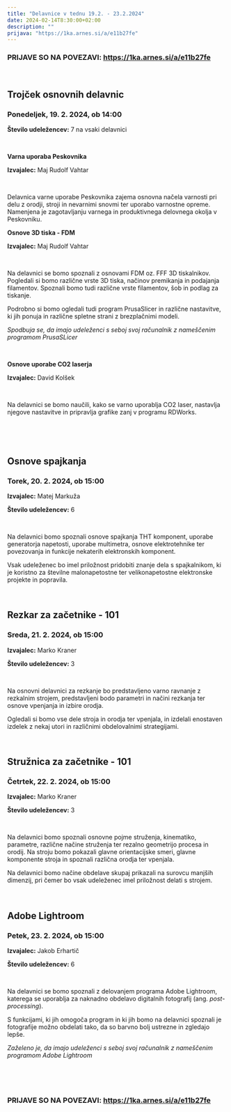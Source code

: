 ```yaml
---
title: "Delavnice v tednu 19.2. - 23.2.2024"
date: 2024-02-14T8:30:00+02:00
description: ""
prijava: "https://1ka.arnes.si/a/e11b27fe"
---
```


### PRIJAVE SO NA POVEZAVI: https://1ka.arnes.si/a/e11b27fe

&nbsp;
&nbsp;
&nbsp;
&nbsp;


## Trojček osnovnih delavnic
### Ponedeljek, 19. 2. 2024, ob 14:00


**Število udeležencev:** 7 na vsaki delavnici

&nbsp;
&nbsp;

**Varna uporaba Peskovnika**

**Izvajalec:** Maj Rudolf Vahtar

&nbsp;

Delavnica varne uporabe Peskovnika zajema osnovna načela varnosti pri delu z orodji, stroji in nevarnimi snovmi ter uporabo varnostne opreme. Namenjena je zagotavljanju varnega in produktivnega delovnega okolja v Peskovniku.


**Osnove 3D tiska - FDM**

**Izvajalec:** Maj Rudolf Vahtar

&nbsp;

Na delavnici se bomo spoznali z osnovami FDM oz. FFF 3D tiskalnikov. Pogledali si bomo različne vrste 3D tiska, načinov premikanja in podajanja filamentov. Spoznali bomo tudi različne vrste filamentov, šob in podlag za tiskanje.

Podrobno si bomo ogledali tudi program PrusaSlicer in različne nastavitve, ki jih ponuja in različne spletne strani z brezplačnimi modeli. 

*Spodbuja se, da imajo udeleženci s seboj svoj računalnik z nameščenim programom PrusaSLicer*

&nbsp;

**Osnove uporabe CO2 laserja**

**Izvajalec:** David Kolšek

&nbsp;

Na delavnici se bomo naučili, kako se varno uporablja CO2 laser, nastavlja njegove nastavitve in pripravlja grafike zanj v programu RDWorks. 

&nbsp;

&nbsp;
&nbsp;
&nbsp;
&nbsp;
## Osnove spajkanja 


### Torek, 20. 2. 2024, ob 15:00


**Izvajalec:** Matej Markuža

**Število udeležencev:** 6

&nbsp;

Na delavnici bomo spoznali osnove spajkanja THT komponent, uporabe generatorja napetosti, uporabe multimetra, osnove elektrotehnike ter povezovanja in funkcije nekaterih elektronskih komponent.

Vsak udeleženec bo imel priložnost pridobiti znanje dela s spajkalnikom, ki je koristno za številne malonapetostne ter velikonapetostne elektronske projekte in popravila.

&nbsp;
&nbsp;
&nbsp;
&nbsp;

## Rezkar za začetnike - 101
### Sreda, 21. 2. 2024, ob 15:00


**Izvajalec:** Marko Kraner

**Število udeležencev:** 3

&nbsp;

Na osnovni delavnici za rezkanje bo predstavljeno varno ravnanje z rezkalnim strojem, predstavljeni bodo parametri in načini rezkanja ter osnove vpenjanja in izbire orodja. 

Ogledali si bomo vse dele stroja in orodja ter vpenjala, in izdelali enostaven izdelek z nekaj utori in različnimi obdelovalnimi strategijami.


&nbsp;
&nbsp;

## Stružnica za začetnike - 101
### Četrtek, 22. 2. 2024, ob 15:00


**Izvajalec:** Marko Kraner

**Število udeležencev:** 3

&nbsp;

Na delavnici bomo spoznali osnovne pojme struženja, kinematiko, parametre, različne načine struženja ter rezalno geometrijo procesa in orodij. 
Na stroju bomo pokazali glavne orientacijske smeri, glavne komponente stroja in spoznali različna orodja ter vpenjala.

Na delavnici bomo načine obdelave skupaj prikazali na surovcu manjših dimenzij, pri čemer bo vsak udeleženec imel priložnost delati s strojem. 


&nbsp;
&nbsp;

## Adobe Lightroom
### Petek, 23. 2. 2024, ob 15:00


**Izvajalec:** Jakob Erhartič   

**Število udeležencev:** 6

&nbsp;

Na delavnici se bomo spoznali z delovanjem programa Adobe Lightroom, katerega se uporablja za naknadno obdelavo digitalnih fotografij (ang. *post-processing*). 

S funkcijami, ki jih omogoča program in ki jih bomo na delavnici spoznali je fotografije možno obdelati tako, da so barvno bolj ustrezne in zgledajo lepše. 


*Zaželeno je, da imajo udeleženci s seboj svoj računalnik z nameščenim programom Adobe Lightroom*



&nbsp;
&nbsp;
&nbsp;
&nbsp;



&nbsp;
&nbsp;
&nbsp;
&nbsp;



### PRIJAVE SO NA POVEZAVI: https://1ka.arnes.si/a/e11b27fe

